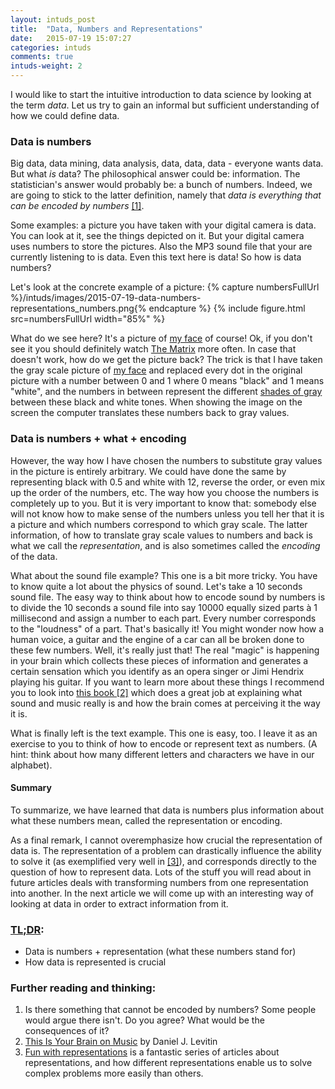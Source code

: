 ```yaml
---
layout: intuds_post
title:  "Data, Numbers and Representations"
date:   2015-07-19 15:07:27
categories: intuds
comments: true
intuds-weight: 2
---
```

I would like to start the intuitive introduction to data science by looking at the term *data*.  Let us try to gain an informal but sufficient understanding of how we could define data.

### Data is numbers

Big data, data mining, data analysis, data, data, data - everyone wants data. But what *is* data? The philosophical answer could be: information. The statistician's answer would probably be: a bunch of numbers. 
Indeed, we are going to stick to the latter definition, namely that *data is everything that can be encoded by numbers* [[1]](#numbersencode).

Some examples: a picture you have taken with your digital camera is data. You can look at it, see the things depicted on it. But your digital camera uses numbers to store the pictures. Also the MP3 sound file that your are currently listening to is data. Even this text here is data! So how is data numbers?
<!-- However, information is also quite an obscure term. So let's define data as "everything you might consider doing something with".  -->

Let's look at the concrete example of a picture:
{% capture numbersFullUrl %}/intuds/images/2015-07-19-data-numbers-representations_numbers.png{% endcapture %}
{% include figure.html src=numbersFullUrl width="85%" %}

What do we see here? It's a picture of [my face](/intuds/images/2015-07-19-data-numbers-representations_picture.png) of course! Ok, if you don't see it you should definitely watch [The Matrix](https://en.wikipedia.org/wiki/The_Matrix) more often. In case that doesn't work, how do we get the picture back? The trick is that I have taken the gray scale picture of [my face](/intuds/images/2015-07-19-data-numbers-representations_picture.png)  and replaced every dot in the original picture with a number between 0 and 1 where 0 means "black" and 1 means "white", and the numbers in between represent the different [shades of gray](https://en.wikipedia.org/wiki/Fifty_Shades_of_Grey) between these black and white tones. When showing the image on the screen the computer translates these numbers back to gray values.

<!-- 
(If you wonder why it is so difficult to recognize my face in the table of numbers while it is not in the gray scale picture read [this short post](/intuds/2015/07/23/difficult-cv.html).)
 -->

### Data is numbers + what + encoding

However, the way how I have chosen the numbers to substitute gray values in the picture is entirely arbitrary. We could have done the same by representing black with 0.5 and white with 12, reverse the order, or even mix up the order of the numbers, etc. The way how you choose the numbers is completely up to you. But it is very important to know that: somebody else will not know how to make sense of the numbers unless you tell her that it is a picture and which numbers correspond to which gray scale. The latter information, of how to translate gray scale values to numbers and back is what we call the *representation*, and is also sometimes called the *encoding* of the data. 

<!-- 
Moreover, some representation might be better or worse with respect to some criterion. For example, when encoding gray scale values between 0 and 1 is immediately know that 0.5 is an average gray; we wouldn't have this intuitive understanding if we encoded the values between 41543 and 341125.
 -->

What about the sound file example? This one is a bit more tricky. You have to know quite a lot about the physics of sound. Let's take a 10 seconds sound file. The easy way to think about how to encode sound by numbers is to divide the 10 seconds a sound file into say 10000 equally sized parts à 1 millisecond and assign a number to each part. Every number corresponds to the "loudness" of a part. That's basically it! You might wonder now how a human voice, a guitar and the engine of a car can all be broken done to these few numbers. Well, it's really just that! The real "magic" is happening in your brain which collects these pieces of information and generates a certain sensation which you identify as an opera singer or Jimi Hendrix playing his guitar. 
If you want to learn more about these things I recommend you to look into [this book [2]](#brainonmusic) which does a great job at explaining what sound and music really is and how the brain comes at perceiving it the way it is. 

What is finally left is the text example. This one is easy, too. I leave it as an exercise to you to think of how to encode or represent text as numbers. (A hint: think about how many different letters and characters we have in our alphabet).

#### Summary

To summarize, we have learned that data is numbers plus information about what these numbers mean, called the representation or encoding.

As a final remark, I cannot overemphasize how crucial the representation of data is. 
The representation of a problem can drastically influence the ability to solve it (as exemplified very well in [[3]](#funwithrepr)), and corresponds directly to the question of how to represent data.
Lots of the stuff you will read about in future articles deals with transforming numbers from one representation into another. In the next article we will come up with an interesting way of looking at data in order to extract information from it.

### [TL;DR](http://de.urbandictionary.com/define.php?term=tl%3Bdr):
* Data is numbers + representation (what these numbers stand for)
* How data is represented is crucial

### Further reading and thinking:
1. <a name="numbersencode">Is there something that cannot be encoded by numbers?</a> Some people would argue there isn't. Do you agree? What would be the consequences of it?
2. <a name="brainonmusic">[This Is Your Brain on Music](https://en.wikipedia.org/wiki/This_Is_Your_Brain_on_Music) by Daniel J. Levitin</a>
3. <a name="funwithrepr">[Fun with representations](https://catenary.wordpress.com/2006/08/19/fun-with-representations-i-nine-numbers/)</a> is a fantastic series of articles about representations, and how different representations enable us to solve complex problems more easily than others.
